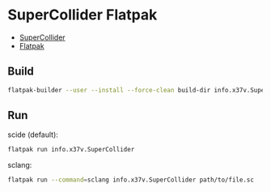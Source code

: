 # SuperCollider Flatpak

* [SuperCollider](https://supercollider.github.io/)
* [Flatpak](https://www.flatpak.org/)

## Build

```sh
flatpak-builder --user --install --force-clean build-dir info.x37v.SuperCollider.yml
```

## Run

scide (default):

```sh
flatpak run info.x37v.SuperCollider
```

sclang:
```sh
flatpak run --command=sclang info.x37v.SuperCollider path/to/file.sc
```

